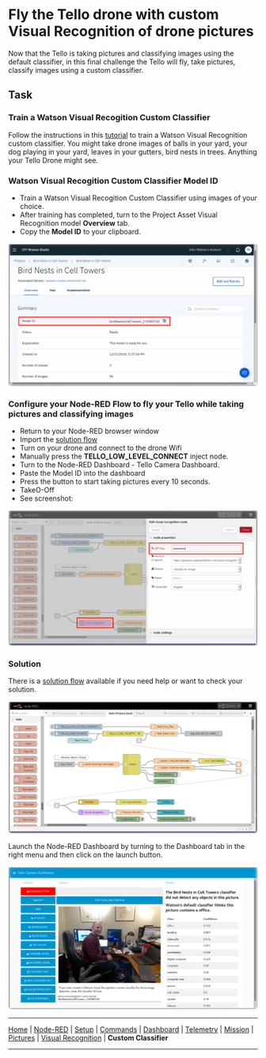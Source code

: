 # Fly the Tello drone with custom Visual Recognition of drone pictures

Now that the Tello is taking pictures and classifying images using the default classifier, in this final challenge the Tello will fly, take pictures, classify images using a custom classifier.

## Task

### Train a Watson Visual Recogition Custom Classifier

Follow the instructions in this [tutorial](https://developer.ibm.com/tutorials/detect-wildfire-damaged-homes-using-drone-images-watson-visual-recognition/) to train a Watson Visual Recognition custom classifier.  You might take drone images of balls in your yard, your dog playing in your yard, leaves in your gutters, bird nests in trees.  Anything your Tello Drone might see.

### Watson Visual Recogition Custom Classifier Model ID

- Train a Watson Visual Recogition Custom Classifier using images of your choice.
- After training has completed, turn to the Project Asset Visual Recognition model **Overview** tab.
- Copy the **Model ID** to your clipboard.


![Watson Visual Recognition Custom Classifier Model ID](/docs/screenshots/WatsonStudioVisualRecognitionCustomClassifier.png?raw=true "Watson Visual Recognition Custom Classifier")

### Configure your Node-RED Flow to fly your Tello while taking pictures and classifying images

- Return to your Node-RED browser window
- Import the [solution flow](/flows/solutions/part9_solution.json)
- Turn on your drone and connect to the drone Wifi
- Manually press the **TELLO_LOW_LEVEL_CONNECT** inject node.
- Turn to the Node-RED Dashboard - Tello Camera Dashboard.
- Paste the Model ID into the dashboard
- Press the button to start taking pictures every 10 seconds.
- TakeO-Off
- See screenshot:

![Tello Watson Visual Recognition API Key](/docs/screenshots/NodeRED-Tello-VisualRecognition-APIkey.png?raw=true "Tello Watson Visual Recognition API Key")

### Solution

There is a [solution flow](/flows/solutions/part9_solution.json) available if you need help or want to check your solution.

![Tello Custom Classifier Visual Recognition Dashboard Solution flow](/docs/screenshots/NodeRED-Tello-VisualRecognition-Solution-flow.png?raw=true "Tello Custom Classifier Visual Recognition Dashboard Solution flow")

Launch the Node-RED Dashboard by turning to the Dashboard tab in the right menu and then click on the launch button.

![Tello Custom Classifier Visual Recognition Dashboard Solution Developer Selfie](/docs/screenshots/NodeRED-Tello-DeveloperSelfie.png?raw=true "Tello Custom Classifier Visual Recognition Dashboard Solution")

---

[Home](/README.md) | [Node-RED](/docs/PART1.md) | [Setup](/docs/PART2.md) | [Commands](/docs/PART3.md) | [Dashboard](/docs/PART4.md) | [Telemetry](/docs/PART5.md) | [Mission](/docs/PART6.md) | [Pictures](/docs/PART7.md) | [Visual Recognition](/docs/PART8.md) | **Custom Classifier**

---
